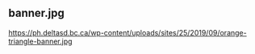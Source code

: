 ## banner.jpg

https://ph.deltasd.bc.ca/wp-content/uploads/sites/25/2019/09/orange-triangle-banner.jpg
